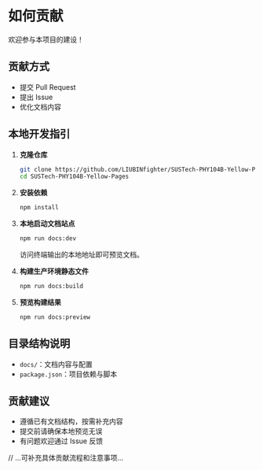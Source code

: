 # 如何贡献

欢迎参与本项目的建设！

## 贡献方式

- 提交 Pull Request
- 提出 Issue
- 优化文档内容

## 本地开发指引

1. **克隆仓库**
   ```bash
   git clone https://github.com/LIUBINfighter/SUSTech-PHY104B-Yellow-Pages.git
   cd SUSTech-PHY104B-Yellow-Pages
   ```

2. **安装依赖**
   ```bash
   npm install
   ```

3. **本地启动文档站点**
   ```bash
   npm run docs:dev
   ```
   访问终端输出的本地地址即可预览文档。

4. **构建生产环境静态文件**
   ```bash
   npm run docs:build
   ```

5. **预览构建结果**
   ```bash
   npm run docs:preview
   ```

## 目录结构说明

- `docs/`：文档内容与配置
- `package.json`：项目依赖与脚本

## 贡献建议

- 遵循已有文档结构，按需补充内容
- 提交前请确保本地预览无误
- 有问题欢迎通过 Issue 反馈

// ...可补充具体贡献流程和注意事项...
